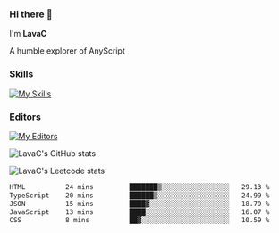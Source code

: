 ### Hi there 👋
I'm **LavaC**

A humble explorer of AnyScript

### Skills
[![My Skills](https://skillicons.dev/icons?i=js,ts,vue,nodejs,nuxtjs,astro,solidjs,tailwind)](https://skillicons.dev)

### Editors
[![My Editors](https://skillicons.dev/icons?i=neovim,vscode)](https://skillicons.dev)

![LavaC's GitHub stats](https://github-readme-stats.vercel.app/api?username=LavaCxx&show_icons=true&theme=synthwave)

![LavaC's Leetcode stats](https://leetcard.jacoblin.cool/LavaC?theme=nord&font=Amiko&ext=activity&site=cn)

<!--START_SECTION:waka-->

```txt
HTML          24 mins         ███████▒░░░░░░░░░░░░░░░░░   29.13 %
TypeScript    20 mins         ██████▒░░░░░░░░░░░░░░░░░░   24.99 %
JSON          15 mins         ████▓░░░░░░░░░░░░░░░░░░░░   18.79 %
JavaScript    13 mins         ████░░░░░░░░░░░░░░░░░░░░░   16.07 %
CSS           8 mins          ██▓░░░░░░░░░░░░░░░░░░░░░░   10.59 %
```

<!--END_SECTION:waka-->

